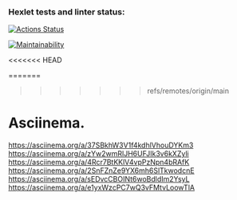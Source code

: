 ### Hexlet tests and linter status:
[![Actions Status](https://github.com/Eugene198836/java-project-61/actions/workflows/hexlet-check.yml/badge.svg)](https://github.com/Eugene198836/java-project-61/actions)

[![Maintainability](https://api.codeclimate.com/v1/badges/1f60b856186bc6589473/maintainability)](https://codeclimate.com/github/Eugene198836/java-project-61/maintainability)

<<<<<<< HEAD

=======
>>>>>>> refs/remotes/origin/main
# Asciinema.
https://asciinema.org/a/37SBkhW3V1f4kdhlVhouDYKm3 \
https://asciinema.org/a/zYw2wmRlJH6UFJIk3v6kXZyli \
https://asciinema.org/a/4Rcr7BtKKlV4vpPzNpn4bRAfK \
https://asciinema.org/a/2SnFZnZe9YX6mh6SlTkwodcnE \
https://asciinema.org/a/sEDvcCBOINt6woBdldIm2YsyL \
https://asciinema.org/a/e1yxWzcPC7wQ3vFMtvLoowTlA

